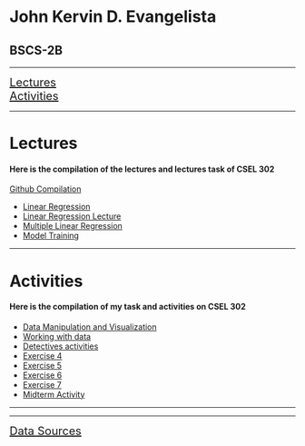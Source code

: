 <h1>John Kervin D. Evangelista</h1>
<h2>BSCS-2B</h2><hr>
<a href="#lecture" style="font-size: 20px;">Lectures</a><br>
<a href="#activities" style="font-size: 20px;">Activities</a>
<hr>
<div id="lecture">
  <h1>Lectures</h1>
  <h4>Here is the compilation of the lectures and lectures task of CSEL 302</h4>
  <a href="https://github.com/Toneejake/CSEL-302/tree/f8cef8e8548d61c0f639b227f7b59a3c42902c9b/Lectures">Github Compilation</a>
  <ul>
    <li><a href="Lectures/Linear_Regression.ipynb">Linear Regression</a></li>
    <li><a href="Lectures/Linear_Regression_Lecture.ipynb">Linear Regression Lecture</a></li>
    <li><a href="Lectures/Multiple_Linear_Regression.ipynb">Multiple Linear Regression</a></li>
    <li><a href="Lectures/Model_Training.ipynb">Model Training</a></li>
  </ul>
</div>
<hr>
<div id="activities">
  <h1>Activities</h1>
  <h4>Here is the compilation of my task and activities on CSEL 302</h4>
  <ul>
  <li><a href="Activities/Data_manipulation_and_visualization,.ipynb">Data Manipulation and Visualization</a></li>
  <li><a href="Activities/Evangelista_Working_with_Data.ipynb">Working with data</a></li>
  <li><a href="Activities/The_adventure_of_Detetivesn't.ipynb">Detectives activities</a></li>
  <li><a href="Activities/2B_EVANGELISTA_EXER4.ipynb">Exercise 4</a></li>
  <li><a href="Activities/2B_EVANGELISTA_EXER5.ipynb">Exercise 5</a></li>
  <li><a href="Activities/2B_EVANGELISTA_EXER6.ipynb">Exercise 6</a></li>
  <li><a href="Activities/2B_EVANGELISTA_EXER7.ipynb">Exercise 7</a></li>
  <li><a href="Activities/2B_EVANGELISTA_MIDTERM.ipynb">Midterm Activity</a></li>
  </ul>
</div>
<hr>
<hr>
<div>
  <a href="https://github.com/Toneejake/CSEL-302/tree/fa8ff38af2c3975e9a308386f3e5dc05ed963042/Data%20Sources" style="font-size: 20px;">Data Sources</a>
</div>
